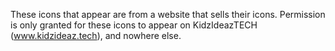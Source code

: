 These icons that appear are from a website that sells their icons. Permission is only granted for these icons to appear on KidzIdeazTECH (www.kidzideaz.tech), and nowhere else.
